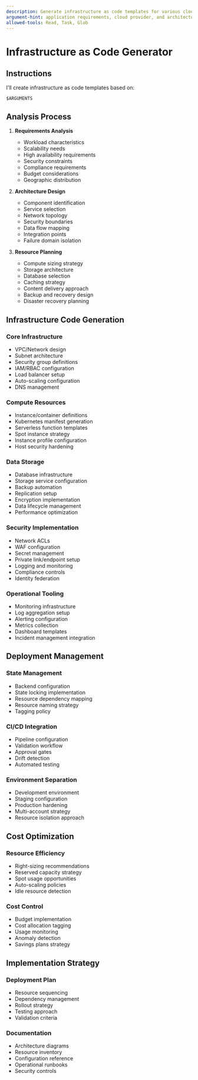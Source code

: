 ```yaml
---
description: Generate infrastructure as code templates for various cloud providers
argument-hint: application requirements, cloud provider, and architectural needs
allowed-tools: Read, Task, Glob
---
```


# Infrastructure as Code Generator

## Instructions

I'll create infrastructure as code templates based on:

```
$ARGUMENTS
```

## Analysis Process

1. **Requirements Analysis**
   - Workload characteristics
   - Scalability needs
   - High availability requirements
   - Security constraints
   - Compliance requirements
   - Budget considerations
   - Geographic distribution

2. **Architecture Design**
   - Component identification
   - Service selection
   - Network topology
   - Security boundaries
   - Data flow mapping
   - Integration points
   - Failure domain isolation

3. **Resource Planning**
   - Compute sizing strategy
   - Storage architecture
   - Database selection
   - Caching strategy
   - Content delivery approach
   - Backup and recovery design
   - Disaster recovery planning

## Infrastructure Code Generation

### Core Infrastructure
- VPC/Network design
- Subnet architecture
- Security group definitions
- IAM/RBAC configuration
- Load balancer setup
- Auto-scaling configuration
- DNS management

### Compute Resources
- Instance/container definitions
- Kubernetes manifest generation
- Serverless function templates
- Spot instance strategy
- Instance profile configuration
- Host security hardening

### Data Storage
- Database infrastructure
- Storage service configuration
- Backup automation
- Replication setup
- Encryption implementation
- Data lifecycle management
- Performance optimization

### Security Implementation
- Network ACLs
- WAF configuration
- Secret management
- Private link/endpoint setup
- Logging and monitoring
- Compliance controls
- Identity federation

### Operational Tooling
- Monitoring infrastructure
- Log aggregation setup
- Alerting configuration
- Metrics collection
- Dashboard templates
- Incident management integration

## Deployment Management

### State Management
- Backend configuration
- State locking implementation
- Resource dependency mapping
- Resource naming strategy
- Tagging policy

### CI/CD Integration
- Pipeline configuration
- Validation workflow
- Approval gates
- Drift detection
- Automated testing

### Environment Separation
- Development environment
- Staging configuration
- Production hardening
- Multi-account strategy
- Resource isolation approach

## Cost Optimization

### Resource Efficiency
- Right-sizing recommendations
- Reserved capacity strategy
- Spot usage opportunities
- Auto-scaling policies
- Idle resource detection

### Cost Control
- Budget implementation
- Cost allocation tagging
- Usage monitoring
- Anomaly detection
- Savings plans strategy

## Implementation Strategy

### Deployment Plan
- Resource sequencing
- Dependency management
- Rollout strategy
- Testing approach
- Validation criteria

### Documentation
- Architecture diagrams
- Resource inventory
- Configuration reference
- Operational runbooks
- Security controls